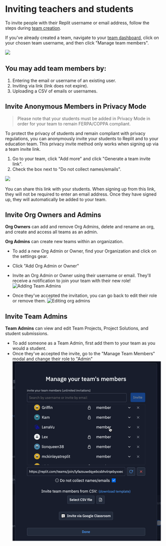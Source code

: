 # Inviting teachers and students


To invite people with their Replit username or email address, follow the steps during [team creation](https://docs.replit.com/teams/intro-teams-education). 


If you've already created a team, navigate to your [team dashboard](https://replit.com/teams), click on your chosen team username, and then click "Manage team members".

<img style="width: 300px" src="/images/teamsForEducation/manageTeamMembers.png" />

## You may add team members by:

1. Entering the email or username of an existing user.
2. Inviting via link (link does not expire).
3. Uploading a CSV of emails or usernames.

## Invite Anonymous Members in Privacy Mode
>Please note that your students must be added in Privacy Mode in order for your team to remain FERPA/COPPA compliant.

To protect the privacy of students and remain compliant with privacy regulations, you can anonymously invite your students to Replit and to your education team. This privacy invite method only works when signing up via a team invite link.

1. Go to your team, click "Add more" and click "Generate a team invite link".
2. Check the box next to "Do not collect names/emails".

<img src="/images/teamsForEducation/privacy-invite.png" />

You can share this link with your students. When signing up from this link, they will not be required to enter an email address. Once they have signed up, they will automatically be added to your team.

## Invite Org Owners and Admins
**Org Owners** can add and remove Org Admins, delete and rename an org, and create and access all teams as an admin. 

**Org Admins** can create new teams within an organization.

* To add a new Org Admin or Owner, find your Organization and click on the settings gear.
* Click "Add Org Admin or Owner"
* Invite an Org Admin or Owner using their username or email. They'll receive a notification to join your team with their new role! 
![Adding Team Admins](/images/teamsForEducation/inviting-users/add_org_admin.gif)

* Once they've accepted the invitation, you can go back to edit their role or remove them.
![Editing org admins](/images/teamsForEducation/inviting-users/edit_org_admin.gif)

## Invite Team Admins
**Team Admins** can view and edit Team Projects, Project Solutions, and student submissions.

* To add someone as a Team Admin, first add them to your team as you would a student.
* Once they've accepted the invite, go to the "Manage Team Members" modal and change their role to "Admin"
![Changing a user role to team admin](static/images/teamsForEducation/inviting-users/add_team_admin.gif)
